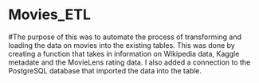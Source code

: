 # Movies_ETL

#The purpose of this was to automate the process of transforming and loading the data on movies into the existing tables.  This was done by creating a function that takes in information on Wikipedia data, Kaggle metadate and the MovieLens rating data.  I also added a connection to the PostgreSQL database that imported the data into the table.

